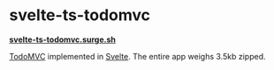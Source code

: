 # svelte-ts-todomvc

**[svelte-ts-todomvc.surge.sh](http://svelte-ts-todomvc.surge.sh/)**

[TodoMVC](http://todomvc.com/) implemented in [Svelte](https://github.com/sveltejs/svelte). The entire app weighs 3.5kb zipped.
